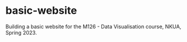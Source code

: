 # basic-website
Building a basic website for the M126 - Data Visualisation course, NKUA, Spring 2023. 
